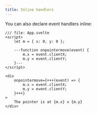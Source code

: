 ```yaml
---
title: Inline handlers
---
```


You can also declare event handlers inline:

```svelte
/// file: App.svelte
<script>
	let m = { x: 0, y: 0 };

	---function onpointermove(event) {
		m.x = event.clientX;
		m.y = event.clientY;
	}---
</script>

<div
	onpointermove={+++(event) => {
		m.x = event.clientX;
		m.y = event.clientY;
	}+++}
>
	The pointer is at {m.x} x {m.y}
</div>
```
